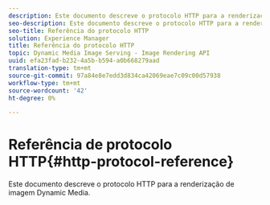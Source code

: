 ```yaml
---
description: Este documento descreve o protocolo HTTP para a renderização de imagem Dynamic Media.
seo-description: Este documento descreve o protocolo HTTP para a renderização de imagem Dynamic Media.
seo-title: Referência do protocolo HTTP
solution: Experience Manager
title: Referência do protocolo HTTP
topic: Dynamic Media Image Serving - Image Rendering API
uuid: efa23fad-b232-4a5b-b594-a0b668279aad
translation-type: tm+mt
source-git-commit: 97a84e8e7edd3d834ca42069eae7c09c00d57938
workflow-type: tm+mt
source-wordcount: '42'
ht-degree: 0%

---
```



# Referência de protocolo HTTP{#http-protocol-reference}

Este documento descreve o protocolo HTTP para a renderização de imagem Dynamic Media.

